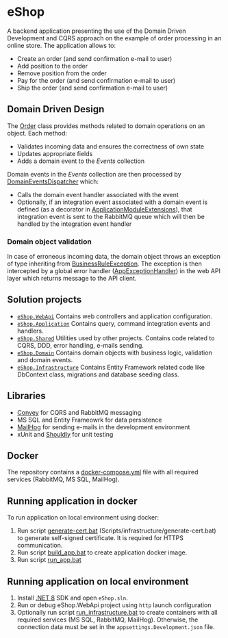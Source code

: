 # eShop

A backend application presenting the use of the Domain Driven Development and CQRS approach on the example of order processing in an online store. The application allows to:

- Create an order (and send confirmation e-mail to user)
- Add position to the order
- Remove position from the order
- Pay for the order (and send confirmation e-mail to user)
- Ship the order (and send confirmation e-mail to user)

## Domain Driven Design

The [Order](Source/eShop.Domain/Orders/Order.cs) class provides methods related to domain operations on an object. Each method:

- Validates incoming data and ensures the correctness of own state
- Updates appropriate fields
- Adds a domain event to the *Events* collection

Domain events in the *Events* collection are then processed by [DomainEventsDispatcher](Source/eShop.Shared/CQRS/DomainEventsDispatcher.cs) which:

- Calls the domain event handler associated with the event
- Optionally, if an integration event associated with a domain event is defined (as a decorator in [ApplicationModuleExtensions](Source/eShop.Application/ApplicationModuleExtensions.cs)), that integration event is sent to the RabbitMQ queue which will then be handled by the integration event handler

### Domain object validation

In case of erroneous incoming data, the domain object throws an exception of type inheriting from [BusinessRuleException](Source/eShop.Shared/DDD/Validation/BusinessRuleException.cs). The exception is then intercepted by a global error handler ([AppExceptionHandler](Source/eShop.Shared/WebApi/ErrorHandling/AppExceptionHandler.cs)) in the web API layer which returns message to the API client.

## Solution projects

- <code>[eShop.WebApi](Source/eShop.WebApi)</code> Contains web controllers and application configuration.
- <code>[eShop.Application](Source/eShop.Application)</code> Contains query, command integration events and handlers.
- <code>[eShop.Shared](Source/eShop.Shared)</code> Utilities used by other projects. Contains code related to CQRS, DDD, error handling, e-mails sending.
- <code>[eShop.Domain](Source/eShop.Domain)</code> Contains domain objects with business logic, validation and domain events.
- <code>[eShop.Infrastructure](Source/eShop.Infrastructure)</code> Contains Entity Framework related code like DbContext class, migrations and database seeding class.

## Libraries

- [Convey](https://github.com/snatch-dev/Convey) for CQRS and RabbitMQ messaging
- MS SQL and Entity Frameowrk for data persistence
- [MailHog](https://github.com/mailhog/MailHog) for sending e-mails in the development environment
- xUnit and [Shouldly](https://github.com/shouldly/shouldly) for unit testing

## Docker

The repository contains a [docker-compose.yml](Scripts/docker-compose.yml) file with all required services (RabbitMQ, MS SQL, MailHog).

## Running application in docker

To run application on local environment using docker:
1. Run script [generate-cert.bat](Scripts/infrastructure/generate-cert.bat) (Scripts/infrastructure/generate-cert.bat) to generate self-signed certificate. It is required for HTTPS communication.
2. Run script [build_app.bat](Scripts/build_app.bat) to create application docker image.
3. Run script [run_app.bat](Scripts/run_app.bat)

## Running application on local environment

1. Install [.NET 8](https://dotnet.microsoft.com/en-us/download/dotnet/8.0) SDK and open `eShop.sln`.
2. Run or debug eShop.WebApi project using `http` launch configuration
3. Optionally run script [run_infrastructure.bat](Scripts/infrastructure/run_infrastructure.bat) to create containers with all required services (MS SQL, RabbitMQ, MailHog). Otherwise, the connection data must be set in the `appsettings.Development.json` file.

